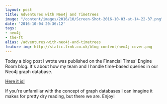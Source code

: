 ```yaml
---
layout: post
title: Adventures with Neo4j and Timetrees
image: "/content/images/2016/10/Screen-Shot-2016-10-03-at-14-22-37.png"
date: '2016-10-04 20:36:12'
tags:
- neo4j
- the-ft
alias: /adventures-with-neo4j-and-timetrees
feature-img: http://static.lrnk.co.uk/blog-content/neo4j-cover.png
---
```


Today a blog post I wrote was published on the Financial Times' Engine Room blog. It's about how my team and I handle time-based queries in our Neo4j graph database.

[Here it is!](http://engineroom.ft.com/2016/10/04/adventures-with-neo4j-and-timetrees/)

If you're unfamiliar with the concept of graph databases I can imagine it makes for pretty dry reading, but there we are. Enjoy!